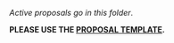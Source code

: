 _Active proposals go in this folder_.

**PLEASE USE THE [PROPOSAL TEMPLATE](proposal-template.md).**